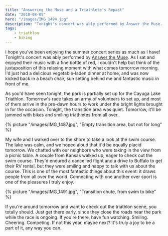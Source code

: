 ```yaml
---
title: "Answering the Muse and a Triathlete's Repast"
date: "2018-08-05"
hero: "/images/IMG_1494.jpg"
description: "Tonight's concert was ably performed by Answer the Muse. As I sat and enjoyed their music with a fine bottle of red, I couldn't help but think of the juxtaposition of this relaxing moment with what comes tomorrow morning."
tags:
    - triathlon
    - biking
---
```


I hope you've been enjoying the summer concert series as much as I have! Tonight's concert was ably performed by [Answer the Muse](http://www.answerthemuse.com/). As I sat and enjoyed their music with a fine bottle of red, I couldn't help but think of the juxtaposition of this relaxing moment with what comes tomorrow morning. I'd just had a delicious vegetable-laden dinner at home, and was now kicked back in a beach chair, sun setting behind me and fantastic music in front of me.

As you'd have seen tonight, the park is partially set up for the Cayuga Lake Triathlon. Tomorrow's race takes an army of volunteers to set up, and most of them arrive in the pre-dawn hours to work under the bright lights brought in for the occasion. Tonight, the transition area was quiet. Tomorrow, it'll be jammed with bikes and smiling triathletes from all over.

{% picture "/images/IMG_1487.jpg", "Empty transition area, but not for long" %}

My wife and I walked over to the shore to take a look at the swim course. The lake was calm, and we hoped aloud that it'd be equally placid tomorrow. We chatted with our neighbors who were taking in the view from a picnic table. A couple from Kansas walked up, eager to check out the swim course. They'd endured a cancelled flight and a drive to Buffalo to get their RV rental, but they were smiling and happy to talk with us about the course. This is one of the most fantastic things about this event: it draws people from all over the world. Connecting with one another over sport is one of the pleasures I truly enjoy.

{% picture "/images/IMG_1491.jpg", "Transition chute, from swim to bike" %}

If you're around tomorrow and want to check out the triathlon scene, you totally should. Just get there early, since they close the roads near the park while the race is ongoing. If you're there, have fun watching. Smiling. Cheering. Competing. If not this year, maybe next? It's truly a joy to be a part of it, any way you can.
